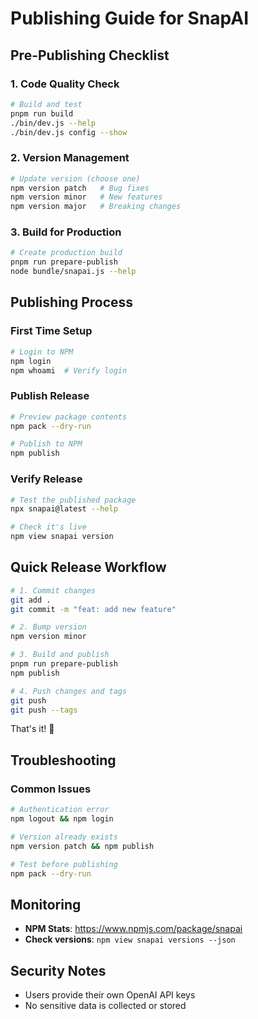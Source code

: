 # Publishing Guide for SnapAI

## Pre-Publishing Checklist

### 1. Code Quality Check
```bash
# Build and test
pnpm run build
./bin/dev.js --help
./bin/dev.js config --show
```

### 2. Version Management
```bash
# Update version (choose one)
npm version patch   # Bug fixes
npm version minor   # New features  
npm version major   # Breaking changes
```

### 3. Build for Production
```bash
# Create production build
pnpm run prepare-publish
node bundle/snapai.js --help
```

## Publishing Process

### First Time Setup
```bash
# Login to NPM
npm login
npm whoami  # Verify login
```

### Publish Release
```bash
# Preview package contents
npm pack --dry-run

# Publish to NPM
npm publish
```

### Verify Release
```bash
# Test the published package
npx snapai@latest --help

# Check it's live
npm view snapai version
```

## Quick Release Workflow
```bash
# 1. Commit changes
git add .
git commit -m "feat: add new feature"

# 2. Bump version
npm version minor

# 3. Build and publish
pnpm run prepare-publish
npm publish

# 4. Push changes and tags
git push
git push --tags
```

That's it! 🎉

## Troubleshooting

### Common Issues
```bash
# Authentication error
npm logout && npm login

# Version already exists
npm version patch && npm publish

# Test before publishing
npm pack --dry-run
```

## Monitoring
- **NPM Stats**: https://www.npmjs.com/package/snapai
- **Check versions**: `npm view snapai versions --json`

## Security Notes
- Users provide their own OpenAI API keys
- No sensitive data is collected or stored
